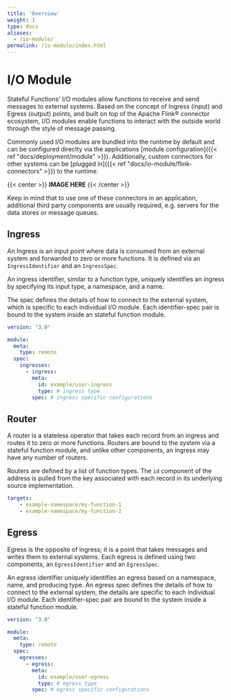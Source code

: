 ```yaml
---
title: 'Overview'
weight: 1
type: docs
aliases:
  - /io-module/
permalink: /io-module/index.html
---
```

<!--
Licensed to the Apache Software Foundation (ASF) under one
or more contributor license agreements.  See the NOTICE file
distributed with this work for additional information
regarding copyright ownership.  The ASF licenses this file
to you under the Apache License, Version 2.0 (the
"License"); you may not use this file except in compliance
with the License.  You may obtain a copy of the License at

  http://www.apache.org/licenses/LICENSE-2.0

Unless required by applicable law or agreed to in writing,
software distributed under the License is distributed on an
"AS IS" BASIS, WITHOUT WARRANTIES OR CONDITIONS OF ANY
KIND, either express or implied.  See the License for the
specific language governing permissions and limitations
under the License.
-->

# I/O Module

Stateful Functions' I/O modules allow functions to receive and send messages to external systems.
Based on the concept of Ingress (input) and Egress (output) points, and built on top of the Apache Flink® connector ecosystem, I/O modules enable functions to interact with the outside world through the style of message passing.

Commonly used I/O modules are bundled into the runtime by default and can be configured direclty via the applications [module configuration]({{< ref "docs/deployment/module" >}}). 
Additionally, custom connectors for other systems can be [plugged in]({{< ref "docs/io-module/flink-connectors" >}}) to the runtime. 

{{< center >}}
**IMAGE HERE**
{{< /center >}}

Keep in mind that to use one of these connectors in an application, additional third party components are usually required, e.g. servers for the data stores or message queues.

## Ingress

An Ingress is an input point where data is consumed from an external system and forwarded to zero or more functions.
It is defined via an ``IngressIdentifier`` and an ``IngressSpec``.

An ingress identifier, similar to a function type, uniquely identifies an ingress by specifying its input type, a namespace, and a name.

The spec defines the details of how to connect to the external system, which is specific to each individual I/O module. Each identifier-spec pair is bound to the system inside an stateful function module.
```yaml
version: "3.0"

module:
  meta:
    type: remote
  spec:
    ingresses:
      - ingress:
        meta:
          id: example/user-ingress
          type: # ingress type
        spec: # ingress specific configurations
```

## Router

A router is a stateless operator that takes each record from an ingress and routes it to zero or more functions.
Routers are bound to the system via a stateful function module, and unlike other components, an ingress may have any number of routers.

Routers are defined by a list of function types.
The ``id`` component of the address is pulled from the key associated with each record in its underlying source implementation.
```yaml
targets:
    - example-namespace/my-function-1
    - example-namespace/my-function-2
```

## Egress

Egress is the opposite of ingress; it is a point that takes messages and writes them to external systems.
Each egress is defined using two components, an ``EgressIdentifier`` and an ``EgressSpec``.

An egress identifier uniquely identifies an egress based on a namespace, name, and producing type.
An egress spec defines the details of how to connect to the external system, the details are specific to each individual I/O module.
Each identifier-spec pair are bound to the system inside a stateful function module.

```yaml
version: "3.0"

module:
  meta:
    type: remote
  spec:
    egresses:
      - egress:
        meta:
          id: example/user-egress
          type: # egress type
        spec: # egress specific configurations
```
